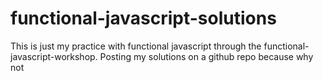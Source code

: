# functional-javascript-solutions

This is just my practice with functional javascript through the functional-javascript-workshop. 
Posting my solutions on a github repo because why not
